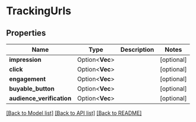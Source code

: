 # TrackingUrls

## Properties

Name | Type | Description | Notes
------------ | ------------- | ------------- | -------------
**impression** | Option<**Vec<String>**> |  | [optional]
**click** | Option<**Vec<String>**> |  | [optional]
**engagement** | Option<**Vec<String>**> |  | [optional]
**buyable_button** | Option<**Vec<String>**> |  | [optional]
**audience_verification** | Option<**Vec<String>**> |  | [optional]

[[Back to Model list]](../README.md#documentation-for-models) [[Back to API list]](../README.md#documentation-for-api-endpoints) [[Back to README]](../README.md)


